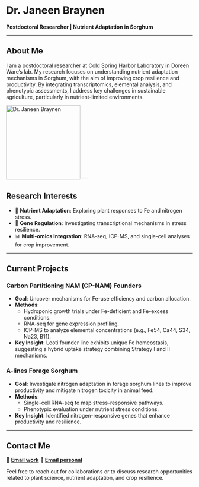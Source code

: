 # Dr. Janeen Braynen  
**Postdoctoral Researcher | Nutrient Adaptation in Sorghum**  



---

## About Me  
I am a postdoctoral researcher at Cold Spring Harbor Laboratory in Doreen Ware’s lab. My research focuses on understanding nutrient adaptation mechanisms in Sorghum, with the aim of improving crop resilience and productivity. By integrating transcriptomics, elemental analysis, and phenotypic assessments, I address key challenges in sustainable agriculture, particularly in nutrient-limited environments.  

<img src="(https://github.com/user-attachments/assets/f5731174-1413-43ce-8cf9-a9a4b7ea3474)" alt="Dr. Janeen Braynen" width="200">
---

## Research Interests  
- 🌱 **Nutrient Adaptation**: Exploring plant responses to Fe and nitrogen stress.  
- 🧬 **Gene Regulation**: Investigating transcriptional mechanisms in stress resilience.  
- 📊 **Multi-omics Integration**: RNA-seq, ICP-MS, and single-cell analyses for crop improvement.  

---

## Current Projects  

### **Carbon Partitioning NAM (CP-NAM) Founders**  
- **Goal**: Uncover mechanisms for Fe-use efficiency and carbon allocation.  
- **Methods**:  
  - Hydroponic growth trials under Fe-deficient and Fe-excess conditions.  
  - RNA-seq for gene expression profiling.  
  - ICP-MS to analyze elemental concentrations (e.g., Fe54, Ca44, S34, Na23, B11).  
- **Key Insight**: Leoti founder line exhibits unique Fe homeostasis, suggesting a hybrid uptake strategy combining Strategy I and II mechanisms.  

### **A-lines Forage Sorghum**  
- **Goal**: Investigate nitrogen adaptation in forage sorghum lines to improve productivity and mitigate nitrogen toxicity in animal feed.  
- **Methods**:  
  - Single-cell RNA-seq to map stress-responsive pathways.  
  - Phenotypic evaluation under nutrient stress conditions.  
- **Key Insight**: Identified nitrogen-responsive genes that enhance productivity and resilience.  

---

## Contact Me  
📧 **[Email work](braynen@cshl.edu)** 
📧 **[Email personal](janeenbraynen2543@hotmail.com)**

Feel free to reach out for collaborations or to discuss research opportunities related to plant science, nutrient adaptation, and crop resilience.  
